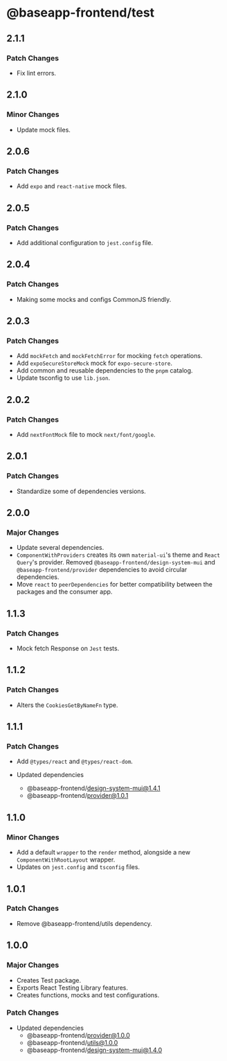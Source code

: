 # @baseapp-frontend/test

## 2.1.1

### Patch Changes

- Fix lint errors.

## 2.1.0

### Minor Changes

- Update mock files.

## 2.0.6

### Patch Changes

- Add `expo` and `react-native` mock files.

## 2.0.5

### Patch Changes

- Add additional configuration to `jest.config` file.

## 2.0.4

### Patch Changes

- Making some mocks and configs CommonJS friendly.

## 2.0.3

### Patch Changes

- Add `mockFetch` and `mockFetchError` for mocking `fetch` operations.
- Add `expoSecureStoreMock` mock for `expo-secure-store`.
- Add common and reusable dependencies to the `pnpm` catalog.
- Update tsconfig to use `lib.json`.

## 2.0.2

### Patch Changes

- Add `nextFontMock` file to mock `next/font/google`.

## 2.0.1

### Patch Changes

- Standardize some of dependencies versions.

## 2.0.0

### Major Changes

- Update several dependencies.
- `ComponentWithProviders` creates its own `material-ui`'s theme and `React Query`'s provider. Removed `@baseapp-frontend/design-system-mui` and `@baseapp-frontend/provider` dependencies to avoid circular dependencies.
- Move `react` to `peerDependencies` for better compatibility between the packages and the consumer app.

## 1.1.3

### Patch Changes

- Mock fetch Response on `Jest` tests.

## 1.1.2

### Patch Changes

- Alters the `CookiesGetByNameFn` type.

## 1.1.1

### Patch Changes

- Add `@types/react` and `@types/react-dom`.

- Updated dependencies
  - @baseapp-frontend/design-system-mui@1.4.1
  - @baseapp-frontend/provider@1.0.1

## 1.1.0

### Minor Changes

- Add a default `wrapper` to the `render` method, alongside a new `ComponentWithRootLayout` wrapper.
- Updates on `jest.config` and `tsconfig` files.

## 1.0.1

### Patch Changes

- Remove @baseapp-frontend/utils dependency.

## 1.0.0

### Major Changes

- Creates Test package.
- Exports React Testing Library features.
- Creates functions, mocks and test configurations.

### Patch Changes

- Updated dependencies
  - @baseapp-frontend/provider@1.0.0
  - @baseapp-frontend/utils@1.0.0
  - @baseapp-frontend/design-system-mui@1.4.0
